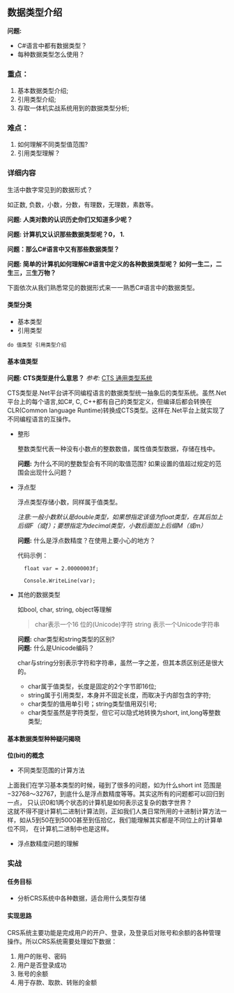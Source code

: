 ## 数据类型介绍

**问题:**

+ C#语言中都有数据类型？
+ 每种数据类型怎么使用？

### 重点：

1. 基本数据类型介绍;
2. 引用类型介绍;
3. 存取一体机实战系统用到的数据类型分析;

### 难点：

1. 如何理解不同类型值范围?
2. 引用类型理解？


### 详细内容

生活中数字常见到的数据形式？

如正数, 负数，小数，分数，有理数，无理数，素数等。

__问题: 人类对数的认识历史你们又知道多少呢？__

__问题: 计算机又认识那些数据类型呢？0， 1.__

__问题：那么C#语言中又有那些数据类型？__

__问题: 简单的计算机如何理解C#语言中定义的各种数据类型呢？ 如何一生二，二生三，三生万物？__

下面依次从我们熟悉常见的数据形式来一一熟悉C#语言中的数据类型。

#### 类型分类

+ 基本类型
+ 引用类型

```
do 值类型 引用类型介绍
```

#### 基本值类型

**问题: CTS类型是什么意思？**
*参考:* [CTS 通用类型系统](https://www.cnblogs.com/ottox/archive/2013/01/08/2851523.html)

CTS类型是.Net平台讲不同编程语言的数据类型统一抽象后的类型系统。虽然.Net平台上的每个语言,如C#, C, C++都有自己的类型定义，但编译后都会转换在CLR(Common language Runtime)转换成CTS类型。这样在.Net平台上就实现了不同编程语言的互操作。

* 整形

    整数类型代表一种没有小数点的整数数值，属性值类型数据，存储在栈中。
    
    **问题:** 为什么不同的整数型会有不同的取值范围? 如果设置的值超过规定的范围会出现什么问题？

* 浮点型

    浮点类型存储小数，同样属于值类型。
    
    *注意:一般小数默认是double类型，如果想指定该值为float类型，在其后加上后缀F（或f）；要想指定为decimal类型，小数后面加上后缀M（或m）*
    
    **问题:** 什么是浮点数精度？在使用上要小心的地方？
    
    代码示例：
    
        float var = 2.00000003f;
        
        Console.WriteLine(var);
        
* 其他的数据类型

    如bool, char, string, object等理解
    
    > char表示一个16 位的(Unicode)字符
    > string 表示一个Unicode字符串
    
    **问题:** char类型和string类型的区别?  
    **问题:** 什么是Unicode编码？

    char与string分别表示字符和字符串，虽然一字之差，但其本质区别还是很大的。
    - char属于值类型，长度是固定的2个字节即16位;
    - string属于引用类型，本身并不固定长度，而取决于内部包含的字符;
    - char类型的值用单引号；string类型值用双引号;
    - char类型虽然是字符类型，但它可以隐式地转换为short, int,long等整数类型;

    
#### 基本数据类型种种疑问揭晓

**位(bit)的概念**

+ 不同类型范围的计算方法

上面我们在学习基本类型的时候，碰到了很多的问题，如为什么short int 范围是−32768～32767，到底什么是浮点数精度等等。其实这所有的问题都可以回归到一点，
只认识0和1两个状态的计算机是如何表示这复杂的数字世界？    
这就不得不提计算机二进制计算法则，正如我们人类日常所用的十进制计算方法一样，如从5到50在到5000甚至到伍拾亿，我们能理解其实都是不同位上的计算单位不同，
在计算机二进制中也是这样。

+ 浮点数精度问题的理解

### 实战

#### 任务目标
+ 分析CRS系统中各种数据，适合用什么类型存储
    
#### 实现思路
CRS系统主要功能是完成用户的开户、登录，及登录后对账号和余额的各种管理操作。所以CRS系统需要处理如下数据：

1. 用户的账号、密码
2. 用户是否登录成功
3. 账号的余额
4. 用于存款、取款、转账的金额


